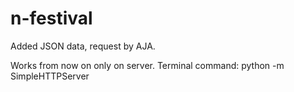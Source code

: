 # n-festival
Added JSON data, request by AJA. 

Works from now on only on server.
Terminal command: python -m SimpleHTTPServer
